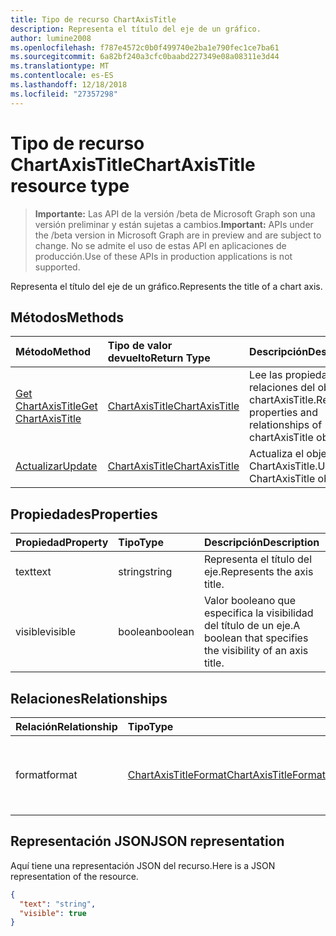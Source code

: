 ```yaml
---
title: Tipo de recurso ChartAxisTitle
description: Representa el título del eje de un gráfico.
author: lumine2008
ms.openlocfilehash: f787e4572c0b0f499740e2ba1e790fec1ce7ba61
ms.sourcegitcommit: 6a82bf240a3cfc0baabd227349e08a08311e3d44
ms.translationtype: MT
ms.contentlocale: es-ES
ms.lasthandoff: 12/18/2018
ms.locfileid: "27357298"
---
```

# <a name="chartaxistitle-resource-type"></a><span data-ttu-id="1b86f-103">Tipo de recurso ChartAxisTitle</span><span class="sxs-lookup"><span data-stu-id="1b86f-103">ChartAxisTitle resource type</span></span>

> <span data-ttu-id="1b86f-104">**Importante:** Las API de la versión /beta de Microsoft Graph son una versión preliminar y están sujetas a cambios.</span><span class="sxs-lookup"><span data-stu-id="1b86f-104">**Important:** APIs under the /beta version in Microsoft Graph are in preview and are subject to change.</span></span> <span data-ttu-id="1b86f-105">No se admite el uso de estas API en aplicaciones de producción.</span><span class="sxs-lookup"><span data-stu-id="1b86f-105">Use of these APIs in production applications is not supported.</span></span>

<span data-ttu-id="1b86f-106">Representa el título del eje de un gráfico.</span><span class="sxs-lookup"><span data-stu-id="1b86f-106">Represents the title of a chart axis.</span></span>


## <a name="methods"></a><span data-ttu-id="1b86f-107">Métodos</span><span class="sxs-lookup"><span data-stu-id="1b86f-107">Methods</span></span>

| <span data-ttu-id="1b86f-108">Método</span><span class="sxs-lookup"><span data-stu-id="1b86f-108">Method</span></span>           | <span data-ttu-id="1b86f-109">Tipo de valor devuelto</span><span class="sxs-lookup"><span data-stu-id="1b86f-109">Return Type</span></span>    |<span data-ttu-id="1b86f-110">Descripción</span><span class="sxs-lookup"><span data-stu-id="1b86f-110">Description</span></span>|
|:---------------|:--------|:----------|
|[<span data-ttu-id="1b86f-111">Get ChartAxisTitle</span><span class="sxs-lookup"><span data-stu-id="1b86f-111">Get ChartAxisTitle</span></span>](../api/chartaxistitle-get.md) | [<span data-ttu-id="1b86f-112">ChartAxisTitle</span><span class="sxs-lookup"><span data-stu-id="1b86f-112">ChartAxisTitle</span></span>](chartaxistitle.md) |<span data-ttu-id="1b86f-113">Lee las propiedades y relaciones del objeto chartAxisTitle.</span><span class="sxs-lookup"><span data-stu-id="1b86f-113">Read properties and relationships of chartAxisTitle object.</span></span>|
|[<span data-ttu-id="1b86f-114">Actualizar</span><span class="sxs-lookup"><span data-stu-id="1b86f-114">Update</span></span>](../api/chartaxistitle-update.md) | [<span data-ttu-id="1b86f-115">ChartAxisTitle</span><span class="sxs-lookup"><span data-stu-id="1b86f-115">ChartAxisTitle</span></span>](chartaxistitle.md)    |<span data-ttu-id="1b86f-116">Actualiza el objeto ChartAxisTitle.</span><span class="sxs-lookup"><span data-stu-id="1b86f-116">Update ChartAxisTitle object.</span></span> |

## <a name="properties"></a><span data-ttu-id="1b86f-117">Propiedades</span><span class="sxs-lookup"><span data-stu-id="1b86f-117">Properties</span></span>
| <span data-ttu-id="1b86f-118">Propiedad</span><span class="sxs-lookup"><span data-stu-id="1b86f-118">Property</span></span>     | <span data-ttu-id="1b86f-119">Tipo</span><span class="sxs-lookup"><span data-stu-id="1b86f-119">Type</span></span>   |<span data-ttu-id="1b86f-120">Descripción</span><span class="sxs-lookup"><span data-stu-id="1b86f-120">Description</span></span>|
|:---------------|:--------|:----------|
|<span data-ttu-id="1b86f-121">text</span><span class="sxs-lookup"><span data-stu-id="1b86f-121">text</span></span>|<span data-ttu-id="1b86f-122">string</span><span class="sxs-lookup"><span data-stu-id="1b86f-122">string</span></span>|<span data-ttu-id="1b86f-123">Representa el título del eje.</span><span class="sxs-lookup"><span data-stu-id="1b86f-123">Represents the axis title.</span></span>|
|<span data-ttu-id="1b86f-124">visible</span><span class="sxs-lookup"><span data-stu-id="1b86f-124">visible</span></span>|<span data-ttu-id="1b86f-125">boolean</span><span class="sxs-lookup"><span data-stu-id="1b86f-125">boolean</span></span>|<span data-ttu-id="1b86f-126">Valor booleano que especifica la visibilidad del título de un eje.</span><span class="sxs-lookup"><span data-stu-id="1b86f-126">A boolean that specifies the visibility of an axis title.</span></span>|

## <a name="relationships"></a><span data-ttu-id="1b86f-127">Relaciones</span><span class="sxs-lookup"><span data-stu-id="1b86f-127">Relationships</span></span>
| <span data-ttu-id="1b86f-128">Relación</span><span class="sxs-lookup"><span data-stu-id="1b86f-128">Relationship</span></span> | <span data-ttu-id="1b86f-129">Tipo</span><span class="sxs-lookup"><span data-stu-id="1b86f-129">Type</span></span>   |<span data-ttu-id="1b86f-130">Descripción</span><span class="sxs-lookup"><span data-stu-id="1b86f-130">Description</span></span>|
|:---------------|:--------|:----------|
|<span data-ttu-id="1b86f-131">format</span><span class="sxs-lookup"><span data-stu-id="1b86f-131">format</span></span>|[<span data-ttu-id="1b86f-132">ChartAxisTitleFormat</span><span class="sxs-lookup"><span data-stu-id="1b86f-132">ChartAxisTitleFormat</span></span>](chartaxistitleformat.md)|<span data-ttu-id="1b86f-p102">Representa el formato del título del eje del gráfico. Solo lectura.</span><span class="sxs-lookup"><span data-stu-id="1b86f-p102">Represents the formatting of chart axis title. Read-only.</span></span>|

## <a name="json-representation"></a><span data-ttu-id="1b86f-135">Representación JSON</span><span class="sxs-lookup"><span data-stu-id="1b86f-135">JSON representation</span></span>

<span data-ttu-id="1b86f-136">Aquí tiene una representación JSON del recurso.</span><span class="sxs-lookup"><span data-stu-id="1b86f-136">Here is a JSON representation of the resource.</span></span>

<!-- {
  "blockType": "resource",
  "optionalProperties": [

  ],
  "@odata.type": "microsoft.graph.chartAxisTitle"
}-->

```json
{
  "text": "string",
  "visible": true
}

```

<!-- uuid: 8fcb5dbc-d5aa-4681-8e31-b001d5168d79
2015-10-25 14:57:30 UTC -->
<!-- {
  "type": "#page.annotation",
  "description": "ChartAxisTitle resource",
  "keywords": "",
  "section": "documentation",
  "tocPath": ""
}-->